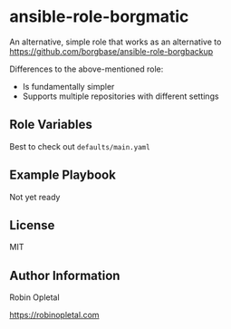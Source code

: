 # ansible-role-borgmatic

An alternative, simple role that works as an alternative to https://github.com/borgbase/ansible-role-borgbackup

Differences to the above-mentioned role:

- Is fundamentally simpler
- Supports multiple repositories with different settings

## Role Variables

Best to check out `defaults/main.yaml`

## Example Playbook

Not yet ready

## License

MIT

## Author Information

Robin Opletal

https://robinopletal.com
